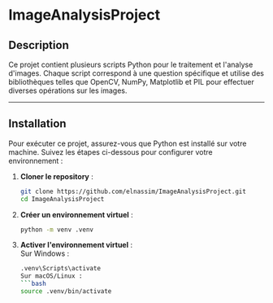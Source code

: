 # ImageAnalysisProject

## Description
Ce projet contient plusieurs scripts Python pour le traitement et l'analyse d'images. Chaque script correspond à une question spécifique et utilise des bibliothèques telles que OpenCV, NumPy, Matplotlib et PIL pour effectuer diverses opérations sur les images.

---

## Installation
Pour exécuter ce projet, assurez-vous que Python est installé sur votre machine. Suivez les étapes ci-dessous pour configurer votre environnement :

1. **Cloner le repository** :
   ```bash
   git clone https://github.com/elnassim/ImageAnalysisProject.git
   cd ImageAnalysisProject
   
2. **Créer un environnement virtuel** :
   ```bash
   python -m venv .venv

3. **Activer l'environnement virtuel** :  
   Sur Windows :
   ```bash
   .venv\Scripts\activate
   Sur macOS/Linux :
   ```bash
   source .venv/bin/activate

  

